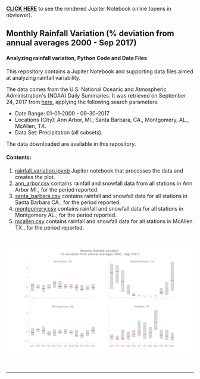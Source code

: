 [**CLICK HERE**](http://nbviewer.jupyter.org/github/reyvaz/Rainfall_Variation/blob/master/rainfall_variation.ipynb)
to see the rendered Jupiter Notebook online (opens in nbviewer).

## Monthly Rainfall Variation (% deviation from annual averages 2000 - Sep 2017)


#### Analyzing rainfall variation, Python Code and Data Files

This repository contains a Jupiter Notebook and supporting 
data files aimed at analyzing rainfall variability. 

The data comes from the U.S. National Oceanic and 
Atmospheric Administration's (NOAA)  Daily Summaries. It was retrieved on
September 24, 2017 from [here](https://www.ncdc.noaa.gov/cdo-web/search?datasetid=GHCND), applying the following search parameters:  

* Date Range: 01-01-2000 - 09-30-2017  
* Locations (City): Ann Arbor, MI., Santa Barbara, CA., Montgomery, AL., McAllen, TX.  
* Data Set: Precipitation (all subsets).  

The data downloaded are available in this repository.   

#### Contents:

1. [rainfall_variation.ipynb](rainfall_variation.ipynb) Jupiter notebook that processes the data and creates the plot.
1. [ann_arbor.csv](ann_arbor.csv) contains rainfall and snowfall data from all stations in Ann Arbor MI., for the period reported.  
2. [santa_barbara.csv](santa_barbara.csv) contains rainfall and snowfall data for all stations in Santa Barbara CA., for the period reported.  
3. [montgomery.csv](montgomery.csv) contains rainfall and snowfall data for all stations in Montgomery AL., for the period reported. 
4. [mcallen.csv](mcallen.csv) contains rainfall and snowfall data for all stations in McAllen TX., for the period reported.  

<br>
<p align="center">
<a href="https://reyvaz.github.io/NOAA-Database-Analysis/us_weather.html" 
rel="see html report">
<img src="weather.jpg" alt="Drawing" width = "850"></a>
</p>
<br>
<hr>
<br>
